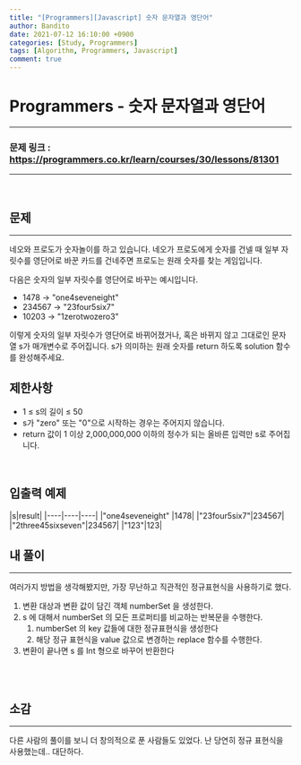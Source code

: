 ```yaml
---
title: "[Programmers][Javascript] 숫자 문자열과 영단어"
author: Bandito
date: 2021-07-12 16:10:00 +0900
categories: [Study, Programmers]
tags: [Algorithm, Programmers, Javascript]
comment: true
---
```

 
# Programmers - 숫자 문자열과 영단어

***
### 문제 링크 : <https://programmers.co.kr/learn/courses/30/lessons/81301>

***

<br/>

## 문제
***

네오와 프로도가 숫자놀이를 하고 있습니다. 네오가 프로도에게 숫자를 건넬 때 일부 자릿수를 영단어로 바꾼 카드를 건네주면 프로도는 원래 숫자를 찾는 게임입니다.

다음은 숫자의 일부 자릿수를 영단어로 바꾸는 예시입니다.

+ 1478 → "one4seveneight"
+ 234567 → "23four5six7"
+ 10203 → "1zerotwozero3"

이렇게 숫자의 일부 자릿수가 영단어로 바뀌어졌거나, 혹은 바뀌지 않고 그대로인 문자열 s가 매개변수로 주어집니다. s가 의미하는 원래 숫자를 return 하도록 solution 함수를 완성해주세요.

## 제한사항

+ 1 ≤ s의 길이 ≤ 50
+ s가 "zero" 또는 "0"으로 시작하는 경우는 주어지지 않습니다.
+ return 값이 1 이상 2,000,000,000 이하의 정수가 되는 올바른 입력만 s로 주어집니다.

<br/>

## 입출력 예제

|s|result|
|----|----|----|
|"one4seveneight"	|1478|
|"23four5six7"|234567|
|"2three45sixseven"|234567|
|"123"|123|



## 내 풀이
***

여러가지 방법을 생각해봤지만, 가장 무난하고 직관적인 정규표현식을 사용하기로 했다.

1. 변환 대상과 변환 값이 담긴 객체 numberSet 을 생성한다.
2. s 에 대해서 numberSet 의 모든 프로퍼티를 비교하는 반복문을 수행한다.
    1. numberSet 의 key 값들에 대한 정규표현식을 생성한다
    2. 해당 정규 표현식을 value 값으로 변경하는 replace 함수를 수행한다.
3. 변환이 끝나면 s 를 Int 형으로 바꾸어 반환한다


<br/>

<script src="https://gist.github.com/Suppplier/6adcfcedecfaa487cf4dba2ec487445f.js"></script>

<br/>


## 소감
***

다른 사람의 풀이를 보니 더 창의적으로 푼 사람들도 있었다. 난 당연히 정규 표현식을 사용했는데.. 대단하다.


